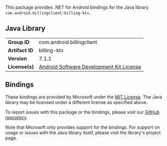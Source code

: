 This package provides .NET for Android bindings for the Java library `com.android.billingclient:billing-ktx`.

## Java Library

| | |
|-|-|
| **Group ID** | com.android.billingclient |
| **Artifact ID** | billing-ktx |
| **Version** | 7.1.1 |
| **License(s)** | [Android Software Development Kit License](https://developer.android.com/studio/terms.html) |

## Bindings

These bindings are provided by Microsoft under the [MIT License](https://opensource.org/licenses/MIT). The Java
library may be licensed under a different license as specified above.

To report issues with this package or the bindings, please visit our [GitHub repository](https://aka.ms/android-libraries).

Note that Microsoft only provides support for the bindings. For support on
usage or issues with the Java library itself, please visit the library's project page.
